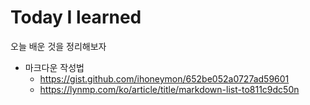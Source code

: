 # Today I learned

오늘 배운 것을 정리해보자

- 마크다운 작성법
   - <https://gist.github.com/ihoneymon/652be052a0727ad59601>
   - <https://lynmp.com/ko/article/title/markdown-list-to811c9dc50n>

